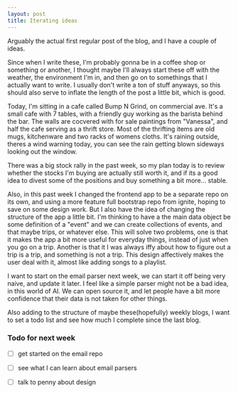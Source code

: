 ```yaml
---
layout: post
title: Iterating ideas
---
```


Arguably the actual first regular post of the blog, and I have a couple of ideas. 

Since when I write these, I'm probably gonna be in a coffee shop or something or another, I thought maybe I'll always start these off with the weather, the environment I'm in, and then go on to somethings that I actually want to write. I usually don't write a ton of stuff anyways, so this should also serve to inflate the length of the post a little bit, which is good. 

Today, I'm sitting in a cafe called Bump N Grind, on commercial ave. It's a small cafe with 7 tables, with a friendly guy working as the barista behind the bar. The walls are cocvered with for sale paintings from "Vanessa", and half the cafe serving as a thrift store. Most of the thrifting items are old mugs, kitchenware and two racks of womens cloths. It's raining outside, theres a wind warning today, you can see the rain getting blown sideways looking out the window. 

There was a big stock rally in the past week, so my plan today is to review whether the stocks I'm buying are actually still worth it, and if its a good idea to divest some of the positions and buy something a bit more... stable. 

Also, in this past week I changed the frontend app to be a separate repo on its own, and using a more feature full bootstrap repo from ignite, hoping to save on some design work. But I also have the idea of changing the structure of the app a little bit. I'm thinking to have a the main data object be some definition of a "event" and we can create collections of events, and that maybe trips, or whatever else. This will solve two problems, one is that it makes the app a bit more useful for everyday things, instead of just when you go on a trip. Another is that it I was always iffy about how to figure out a trip is a trip, and something is not a trip. This design affectively makes the user deal with it, almost like adding songs to a playlist. 

I want to start on the email parser next week, we can start it off being very naive, and update it later. I feel like a simple parser might not be a bad idea, in this world of AI. We can open source it, and let people have a bit more confidence that their data is not taken for other things. 

Also adding to the structure of maybe these(hopefully) weekly blogs, I want to set a todo list and see how much I complete since the last blog. 

### Todo for next week
 - [ ] get started on the email repo
 - [ ] see what I can learn about email parsers
 - [ ] talk to penny about design
 

